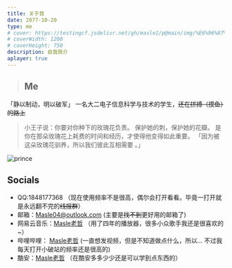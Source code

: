 ```yaml
---
title: 关于我
date: 2077-10-20
type: me
# cover: https://testingcf.jsdelivr.net/gh/masle1/p@main/img/%E6%96%87%E7%AB%A0%E5%B0%81%E9%9D%A2/%E6%91%B8%E9%B1%BC%E6%97%A5%E8%AE%B0.jpg
# coverWidth: 1200
# coverHeight: 750
description: 自我简介
aplayer: true
---
```


> ## Me
「静以制动，明以破军」
一名大二电子信息科学与技术的学生，~~还在拼搏（摸鱼）的路上~~ 

<!-- <div class="text-center">
    <div class="site-author-avatar">
    <img src="https://cdn.jsdelivr.net/gh/masle1/masle.github.io@main/pages/img/Masle.1.jpg" alt="portrait" title="ID : Masle" loading="lazy" data-sr-id="0" style="visibility: visible; opacity: 1; transition: all 0.4s ease 0s, opacity 0.6s cubic-bezier(0.5, 0, 0, 1) 0s;">
    </div>
</div> -->

<meting-js
 id="497572729"
 server="netease"
 type="song"
 theme="#C20C0C">
</meting-js>

> 小王子说：你要对你种下的玫瑰花负责。
保护她的刺，保护她的花瓣。
是你在那朵玫瑰花上耗费的时间和经历，才使得他变得如此重要。
「因为被这朵玫瑰花驯养，所以我们彼此互相需要 。」

![prince](https://testingcf.jsdelivr.net/gh/masle1/p@main/img/%E6%96%87%E7%AB%A0%E5%B0%81%E9%9D%A2/prince.jpg)

## Socials
- QQ:1848177368 （现在使用频率不是很高，偶尔会打开看看。毕竟一打开就是永远翻不完的~~线报群~~）
- 邮箱：Masle04@outlook.com  (主要是~~找不到~~更好用的邮箱了)
- 网易云音乐：[Masle老哲](https://music.163.com/#/user/home?id=550725539) （用了四年的播放器，很多小众歌手我还是很喜欢的~）
- 哔哩哔哩： [Masle老哲](https://space.bilibili.com/389049232) (一直想发视频，但是不知道做点什么，所以...  不过我每天打开小破站的频率还是很高的)
- 酷安：[Masle老哲](https://www.coolapk.com/u/3260871) （在酷安多多少少还是可以学到点东西的）

